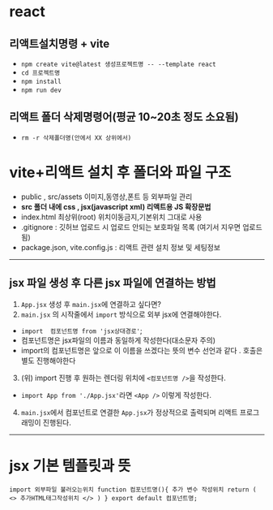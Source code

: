 # react
## 리액트설치명령 + vite
* `npm create vite@latest 생성프로젝트명 -- --template react`
* `cd 프로젝트명`
* `npm install`
* `npm run dev`


## 리액트 폴더 삭제명령어(평균 10~20초 정도 소요됨)
* `rm -r 삭제폴더명(안에서 XX 상위에서)`

# vite+리액트 설치 후 폴더와 파일 구조
* public , src/assets 이미지,동영상,폰트 등 외부파일 관리
* **src 폴더 내에 css , jsx(javascript xml) 리액트용 JS 확장문법**
* index.html 최상위(root) 위치이동금지,기본위치 그대로 사용
* .gitignore : 깃허브 업로드 시 업로드 안되는 보호파일 목록 (여기서 지우면 업로드됨)
* package.json, vite.config.js : 리액트 관련 설치 정보 및 세팅정보
-----
## jsx 파일 생성 후 다른 jsx 파일에 연결하는 방법
1. `App.jsx` 생성 후 `main.jsx`에 연결하고 싶다면?
2. `main.jsx` 의 시작줄에서 `import` 방식으로 외부 jsx에 연결해야한다.
* `import  컴포넌트명 from 'jsx상대경로'`;
* 컴포넌트명은 jsx파일의 이름과 동일하게 작성한다(대소문자 주의)
* import의 컴포넌트명은 앞으로 이 이름을 쓰겠다는 뜻의 변수 선언과 같다 . 호출은 별도 진행해야한다
3. (위) import 진행 후 원하는 렌더링 위치에 `<컴포넌트명 />`을 작성한다.
* `import App from './App.jsx'`라면 `<App />` 이렇게 작성한다.
4. `main.jsx`에서 컴포넌트로 연결한 `App.jsx`가 정상적으로 출력되며 리액트 프로그래밍이 진행된다. 
------
# jsx 기본 템플릿과 뜻
`
import 외부파일 불러오는위치
function 컴포넌트명(){
    추가 변수 작성위치
    return (
        <>
            추가HTML태그작성위치
        </>
    )
}
export default 컴포넌트명;
`
